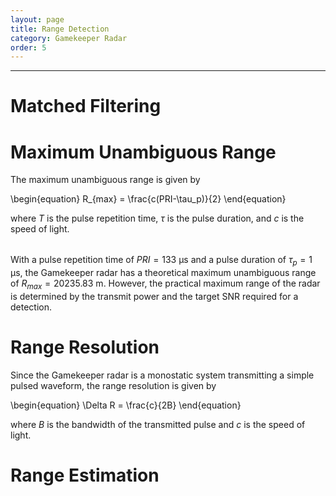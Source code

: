 ```yaml
---
layout: page
title: Range Detection
category: Gamekeeper Radar
order: 5
---
```


---

# Matched Filtering

# Maximum Unambiguous Range

The maximum unambiguous range is given by

\begin{equation}
R\_{max} = \frac{c(PRI-\tau_p)}{2}
\end{equation}

where $T$ is the pulse repetition time, $\tau$ is the pulse duration, and $c$ is the speed of light.

<form id="unambiguous-range-form">
  <table id='unambiguous-range-table'>
    <thead>
        <tr></tr>
    </thead>
    <tbody></tbody>
  </table>
</form>

With a pulse repetition time of $PRI=133$ $\mathrm{\mu}\mathrm{s}$ and a pulse duration of $\tau_p=1$ $\mathrm{\mu}\mathrm{s}$, the Gamekeeper radar has a theoretical maximum unambiguous range of $R_{max}=20235.83$ $\mathrm{m}$. However, the practical maximum range of the radar is determined by the transmit power and the target SNR required for a detection.

# Range Resolution

Since the Gamekeeper radar is a monostatic system transmitting a simple pulsed waveform, the range resolution is given by

\begin{equation}
\Delta R = \frac{c}{2B}
\end{equation}

where $B$ is the bandwidth of the transmitted pulse and $c$ is the speed of light.

# Range Estimation

<form id="range-form">
  <table id='json-table2'>
    <thead>
        <tr></tr>
    </thead>
    <tbody></tbody>
  </table>
</form>

<script>

    unambiguous_range = {
        headers: [
            "Parameter",
            "Symbol",
            "Value",
            "unit",
        ],

        fields: [
            {
                name: "Pulse Repetition Frequency",
                symbol: "$PRF$",
                val: 7353,
                unit: "$\\mathrm{Hz}$",
                db_unit: "",
                db: false,
                input: true,
            },

            {
                name: "Pulse Repetition Interval",
                symbol: "$PRI$",
                val: 135.9989,
                unit: "$\\mathrm{\\mu s}$",
                db_unit: "",
                db: false,
                input: true,
            },

            {
                name: "Pulse Width",
                symbol: "$\\tau_p$",
                val: 1,
                unit: "$\\mathrm{\\mu s}$",
                db_unit: "",
                db: false,
                input: true,
            },

            {
                name: "Maximum Unambiguous Range",
                symbol: "$R_{max}$",
                val: 20235.83,
                unit: "$\\mathrm{m}$",
                db_unit: "",
                db: false,
                input: false,
            },
        ]
    }

    generateTable3("unambiguous-range-table", unambiguous_range)


    // unambiguous_range_table = {
    //     headers: [
    //         "Parameter",
    //         "Value",
    //         "Unit",
    //     ],
    //     fields: [

    //         {
    //             o_pulse_repetition_frequency: "$PRF$",
    //             i_prf: 7353,
    //             o_unit: "$\\mathrm{Hz}$",
    //         },

    //         {
    //             o_pulse_repetition_interval: "$PRI$",
    //             i_rep_time: 135.9989,
    //             o_unit: "$\\mathrm{\\mu s}$",
    //         },

    //         {
    //             o_pulse_width: "$\\tau_p$",
    //             i_pulse_width: 1,
    //             o_unit: "$\\mathrm{\\mu s}$",
    //         },

    //         {
    //             o_maximum_unambiguous_range: "$R_{max}$",
    //             o_unambiguous_range: 20235.83,
    //             o_unit: "$\\mathrm{m}$",
    //         },
    //     ]
    // }

    range_table = {
        headers: [
            "Parameter",
            "Value",
            "Unit",
        ],
        fields: [
            {
                o_param: "$B$",
                i_bandwidth: 2,
                o_unit: "$\\mathrm{MHz}$",
            },

            {
                o_param: "$\\Delta R$",
                o_range_res: 74.95,
                o_unit: "$\\mathrm{m}$",
            },
        ]
    }

    range_table = {
        headers: [
            "Parameter",
            "Symbol",
            "Value",
            "unit",
        ],
        fields: [
            {
                name: "Bandwidth",
                symbol: "$B$",
                val: 2,
                unit: "$\\mathrm{MHz}$",
                input: true,
            },

            {
                name: "Range Resolution",
                symbol: "$\\Delta R$",
                val: 74.95,
                unit: "$\\mathrm{m}$", 
                input: false,
            },
        ]
    }

    //generateTable("unambiguous-range-table", unambiguous_range_table)
    
    var rep_time = 133;
    var pulse_width = 1;
    var prf = 7500;


    var input_eventListenerIDs = ["Pulse Repetition Frequency", "Pulse Repetition Interval"];

    input_eventListenerIDs.forEach(function (input) {
        document.getElementById(input).addEventListener("input", function (e) {
            e.preventDefault(); 
            
            if (input == "Pulse Repetition Frequency") {
                prf = document.getElementById(input).value;
                rep_time = 1e6 / prf;
                document.getElementById("Pulse Repetition Interval").value = rep_time.toFixed(2);
            } else {
                rep_time = document.getElementById(input).value;
                prf = 10e5 / rep_time;
                document.getElementById("Pulse Repetition Frequency").value = prf.toFixed(2);
            }

            var unambiguous_range = 299792458.0 * (rep_time - pulse_width) * 10e-7 / 2.0;

            document.getElementById("Maximum Unambiguous Range").innerHTML = unambiguous_range.toFixed(2);
            
        });
    });

    document.getElementById("Pulse Width").addEventListener("input", function (e) {
        e.preventDefault();
        pulse_width = document.getElementById("Pulse Width").value;
        var unambiguous_range = 299792458.0 * (rep_time - pulse_width) * 10e-7 / 2.0;

        document.getElementById("Maximum Unambiguous Range").innerHTML = unambiguous_range.toFixed(2);
        
    });


    generateTable3("json-table2", range_table);


    document.getElementById("Bandwidth").addEventListener("input", function (e) {
        e.preventDefault(); 

        var bandwidth = document.getElementById("Bandwidth").value;
        if(!bandwidth) {
            bandwidth = 1.0;
        }
        var range_res = 299792458.0 / (bandwidth * 10e5 * 2.0);

        document.getElementById("Range Resolution").innerHTML = range_res.toFixed(2);

        
    });
</script>